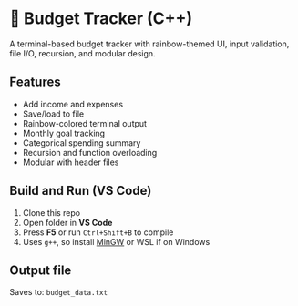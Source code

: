 # 🌈 Budget Tracker (C++)

A terminal-based budget tracker with rainbow-themed UI, input validation, file I/O, recursion, and modular design.

## Features
- Add income and expenses
- Save/load to file
- Rainbow-colored terminal output
- Monthly goal tracking
- Categorical spending summary
- Recursion and function overloading
- Modular with header files

## Build and Run (VS Code)

1. Clone this repo
2. Open folder in **VS Code**
3. Press **F5** or run `Ctrl+Shift+B` to compile
4. Uses `g++`, so install [MinGW](https://www.mingw-w64.org/) or WSL if on Windows

## Output file
Saves to: `budget_data.txt`
